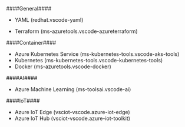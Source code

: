 ####General####

* YAML (redhat.vscode-yaml)

* Terraform (ms-azuretools.vscode-azureterraform)

####Container####
* Azure Kubernetes Service (ms-kubernetes-tools.vscode-aks-tools)
* Kubernetes  (ms-kubernetes-tools.vscode-kubernetes-tools)
* Docker  (ms-azuretools.vscode-docker)


####AI####
* Azure Machine Learning (ms-toolsai.vscode-ai)


####IoT####
* Azure IoT Edge (vsciot-vscode.azure-iot-edge)
* Azure IoT Hub (vsciot-vscode.azure-iot-toolkit)

